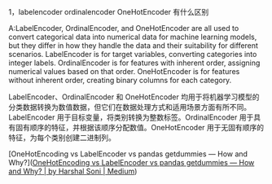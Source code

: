 1，labelencoder  ordinalencoder OneHotEncoder  有什么区别

A:LabelEncoder, OrdinalEncoder, and OneHotEncoder are all used to convert categorical data into numerical data for machine learning models, but they differ in how they handle the data and their suitability for different scenarios. LabelEncoder is for target variables, converting categories into integer labels. OrdinalEncoder is for features with inherent order, assigning numerical values based on that order. OneHotEncoder is for features without inherent order, creating binary columns for each category.

LabelEncoder、OrdinalEncoder 和 OneHotEncoder 均用于将机器学习模型的分类数据转换为数值数据，但它们在数据处理方式和适用场景方面有所不同。LabelEncoder 用于目标变量，将类别转换为整数标签。OrdinalEncoder 用于具有固有顺序的特征，并根据该顺序分配数值。OneHotEncoder 用于无固有顺序的特征，为每个类别创建二进制列。


[OneHotEncoding vs LabelEncoder vs pandas getdummies — How and Why?]([OneHotEncoding vs LabelEncoder vs pandas getdummies — How and Why? | by Harshal Soni | Medium](https://harshal-soni.medium.com/onehotencoding-vs-labelencoder-vs-pandas-get-dummies-how-and-why-b190dff7a86f))
